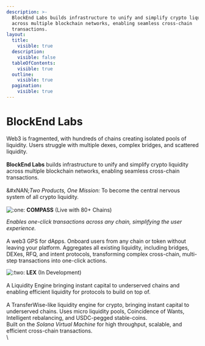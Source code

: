 ```yaml
---
description: >-
  BlockEnd Labs builds infrastructure to unify and simplify crypto liquidity
  across multiple blockchain networks, enabling seamless cross-chain
  transactions.
layout:
  title:
    visible: true
  description:
    visible: false
  tableOfContents:
    visible: true
  outline:
    visible: true
  pagination:
    visible: true
---
```


# BlockEnd Labs

Web3 is fragmented, with hundreds of chains creating isolated pools of liquidity. Users struggle with multiple dexes, complex bridges, and scattered liquidity. \
\
**BlockEnd Labs** builds infrastructure to unify and simplify crypto liquidity across multiple blockchain networks, enabling seamless cross-chain transactions.\
\
&#xNAN;_&#x54;wo Products, One Mission:_  To become the central nervous system of all crypto liquidity.\
\
<img src="https://a.slack-edge.com/production-standard-emoji-assets/14.0/apple-medium/0031-fe0f-20e3@2x.png" alt=":one:" data-size="line">  **COMPASS** (Live with 80+ Chains)

_Enables one-click transactions across any chain, simplifying the user experience._\
\
A web3 GPS for dApps. Onboard users from any chain or token without leaving your platform. Aggregates all existing liquidity, including bridges, DEXes, RFQ, and intent protocols, transforming complex cross-chain, multi-step transactions into one-click actions.

<img src="https://a.slack-edge.com/production-standard-emoji-assets/14.0/apple-medium/0032-fe0f-20e3@2x.png" alt=":two:" data-size="line"> **LEX** (In Development)\
\
A Liquidity Engine bringing instant capital to underserved chains and enabling efficient liquidity for protocols to build on top of.\
\
A TransferWise-like liquidity engine for crypto, bringing instant capital to underserved chains. Uses micro liquidity pools, Coincidence of Wants, Intelligent rebalancing, and USDC-pegged stable-coins.\
Built on the _Solana Virtual Machine_ for high throughput, scalable, and efficient cross-chain transactions.\
\
